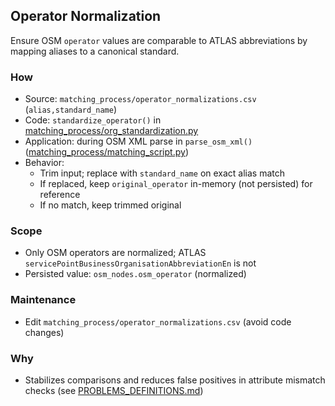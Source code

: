 ## Operator Normalization

Ensure OSM `operator` values are comparable to ATLAS abbreviations by mapping aliases to a canonical standard.

### How

- Source: `matching_process/operator_normalizations.csv` (`alias,standard_name`)
- Code: `standardize_operator()` in [matching_process/org_standardization.py](../matching_process/org_standardization.py)
- Application: during OSM XML parse in `parse_osm_xml()` ([matching_process/matching_script.py](../matching_process/matching_script.py))
- Behavior:
  - Trim input; replace with `standard_name` on exact alias match
  - If replaced, keep `original_operator` in-memory (not persisted) for reference
  - If no match, keep trimmed original

### Scope

- Only OSM operators are normalized; ATLAS `servicePointBusinessOrganisationAbbreviationEn` is not
- Persisted value: `osm_nodes.osm_operator` (normalized)

### Maintenance

- Edit `matching_process/operator_normalizations.csv` (avoid code changes)

### Why

- Stabilizes comparisons and reduces false positives in attribute mismatch checks (see [PROBLEMS_DEFINITIONS.md](./PROBLEMS_DEFINITIONS.md))


